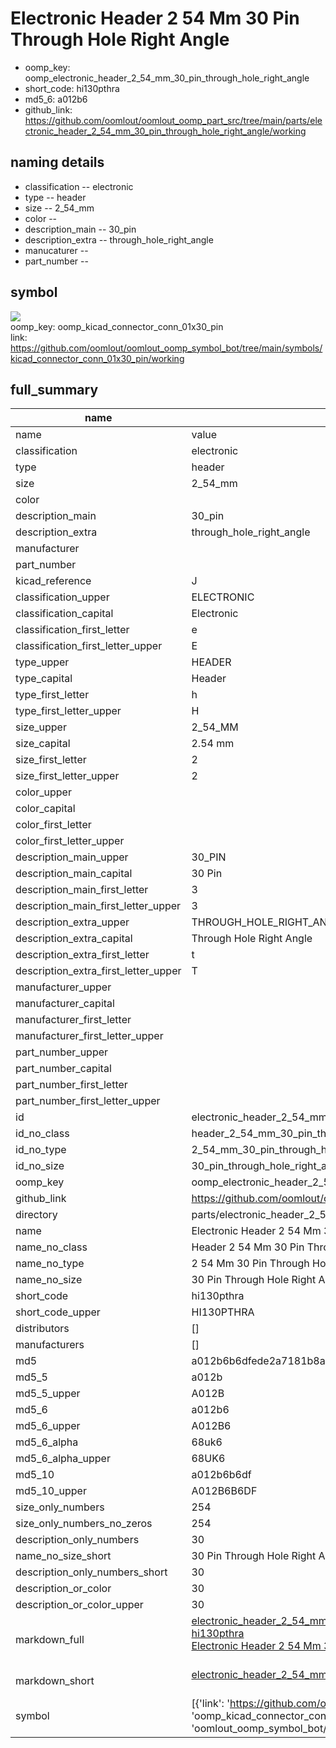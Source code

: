 # Electronic Header 2 54 Mm 30 Pin Through Hole Right Angle

  
* oomp_key: oomp_electronic_header_2_54_mm_30_pin_through_hole_right_angle 
* short_code: hi130pthra
* md5_6: a012b6  
* github_link: https://github.com/oomlout/oomlout_oomp_part_src/tree/main/parts/electronic_header_2_54_mm_30_pin_through_hole_right_angle/working  
## naming details
* classification -- electronic
* type -- header
* size -- 2_54_mm
* color -- 
* description_main -- 30_pin
* description_extra -- through_hole_right_angle
* manucaturer -- 
* part_number -- 



## symbol

![](symbol/{index}}/working/working_600.png)  
oomp_key: oomp_kicad_connector_conn_01x30_pin  
link: https://github.com/oomlout/oomlout_oomp_symbol_bot/tree/main/symbols/kicad_connector_conn_01x30_pin/working  


## full_summary
| name | value | 
| --- | --- | 
| name | value | 
| classification | electronic | 
| type | header | 
| size | 2_54_mm | 
| color |  | 
| description_main | 30_pin | 
| description_extra | through_hole_right_angle | 
| manufacturer |  | 
| part_number |  | 
| kicad_reference | J | 
| classification_upper | ELECTRONIC | 
| classification_capital | Electronic | 
| classification_first_letter | e | 
| classification_first_letter_upper | E | 
| type_upper | HEADER | 
| type_capital | Header | 
| type_first_letter | h | 
| type_first_letter_upper | H | 
| size_upper | 2_54_MM | 
| size_capital | 2.54 mm | 
| size_first_letter | 2 | 
| size_first_letter_upper | 2 | 
| color_upper |  | 
| color_capital |  | 
| color_first_letter |  | 
| color_first_letter_upper |  | 
| description_main_upper | 30_PIN | 
| description_main_capital | 30 Pin | 
| description_main_first_letter | 3 | 
| description_main_first_letter_upper | 3 | 
| description_extra_upper | THROUGH_HOLE_RIGHT_ANGLE | 
| description_extra_capital | Through Hole Right Angle | 
| description_extra_first_letter | t | 
| description_extra_first_letter_upper | T | 
| manufacturer_upper |  | 
| manufacturer_capital |  | 
| manufacturer_first_letter |  | 
| manufacturer_first_letter_upper |  | 
| part_number_upper |  | 
| part_number_capital |  | 
| part_number_first_letter |  | 
| part_number_first_letter_upper |  | 
| id | electronic_header_2_54_mm_30_pin_through_hole_right_angle | 
| id_no_class | header_2_54_mm_30_pin_through_hole_right_angle | 
| id_no_type | 2_54_mm_30_pin_through_hole_right_angle | 
| id_no_size | 30_pin_through_hole_right_angle | 
| oomp_key | oomp_electronic_header_2_54_mm_30_pin_through_hole_right_angle | 
| github_link | https://github.com/oomlout/oomlout_oomp_part_src/tree/main/parts/electronic_header_2_54_mm_30_pin_through_hole_right_angle/working | 
| directory | parts/electronic_header_2_54_mm_30_pin_through_hole_right_angle | 
| name | Electronic Header 2 54 Mm 30 Pin Through Hole Right Angle | 
| name_no_class | Header 2 54 Mm 30 Pin Through Hole Right Angle | 
| name_no_type | 2 54 Mm 30 Pin Through Hole Right Angle | 
| name_no_size | 30 Pin Through Hole Right Angle | 
| short_code | hi130pthra | 
| short_code_upper | HI130PTHRA | 
| distributors | [] | 
| manufacturers | [] | 
| md5 | a012b6b6dfede2a7181b8ac74d77f21d | 
| md5_5 | a012b | 
| md5_5_upper | A012B | 
| md5_6 | a012b6 | 
| md5_6_upper | A012B6 | 
| md5_6_alpha | 68uk6 | 
| md5_6_alpha_upper | 68UK6 | 
| md5_10 | a012b6b6df | 
| md5_10_upper | A012B6B6DF | 
| size_only_numbers | 254 | 
| size_only_numbers_no_zeros | 254 | 
| description_only_numbers | 30 | 
| name_no_size_short | 30 Pin Through Hole Right Angle | 
| description_only_numbers_short | 30 | 
| description_or_color | 30 | 
| description_or_color_upper | 30 | 
| markdown_full | [electronic_header_2_54_mm_30_pin_through_hole_right_angle](https://github.com/oomlout/oomlout_oomp_part_src/tree/main/parts/electronic_header_2_54_mm_30_pin_through_hole_right_angle/working)<br>[hi130pthra](https://github.com/oomlout/oomlout_oomp_part_src/tree/main/parts/electronic_header_2_54_mm_30_pin_through_hole_right_angle/working)<br>[Electronic Header 2 54 Mm 30 Pin Through Hole Right Angle](https://github.com/oomlout/oomlout_oomp_part_src/tree/main/parts/electronic_header_2_54_mm_30_pin_through_hole_right_angle/working)<br><br> | 
| markdown_short | [electronic_header_2_54_mm_30_pin_through_hole_right_angle](https://github.com/oomlout/oomlout_oomp_part_src/tree/main/parts/electronic_header_2_54_mm_30_pin_through_hole_right_angle/working)<br><br> | 
| symbol | [{'link': 'https://github.com/oomlout/oomlout_oomp_symbol_bot/tree/main/symbols/kicad_connector_conn_01x30_pin', 'oomp_key': 'oomp_kicad_connector_conn_01x30_pin', 'directory': 'oomlout_oomp_symbol_bot/symbols/kicad_connector_conn_01x30_pin//working/working.kicad_sym', 'index': 0}] | 
